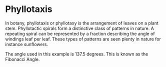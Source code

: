 # Phyllotaxis

In botany, phyllotaxis or phyllotaxy is the arrangement of leaves on a plant stem. Phyllotactic spirals form a distinctive class of patterns in nature. A repeating spiral can be represented by a fraction describing the angle of windings leaf per leaf. These types of patterns are seen plenty in nature for instance sunflowers.

The angle used in this example is 137.5 degrees. This is known as the Fibonacci Angle.
